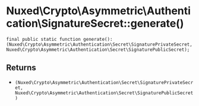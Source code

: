# Nuxed\\Crypto\\Asymmetric\\Authentication\\SignatureSecret::generate()




``` Hack
final public static function generate(): (Nuxed\Crypto\Asymmetric\Authentication\Secret\SignaturePrivateSecret, Nuxed\Crypto\Asymmetric\Authentication\Secret\SignaturePublicSecret);
```




## Returns




+ ` (Nuxed\Crypto\Asymmetric\Authentication\Secret\SignaturePrivateSecret, Nuxed\Crypto\Asymmetric\Authentication\Secret\SignaturePublicSecret) `